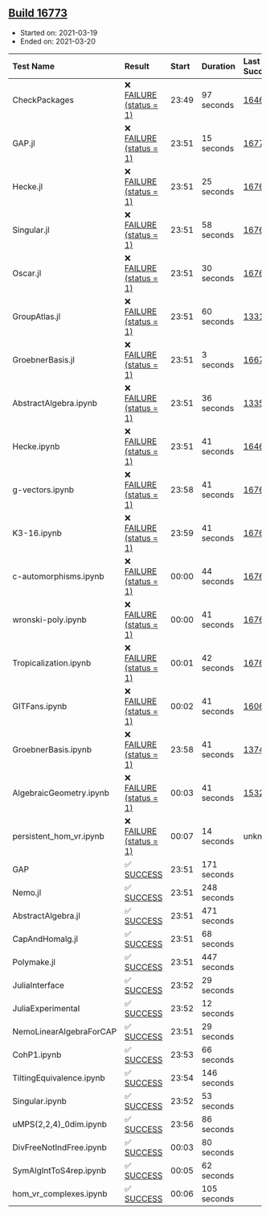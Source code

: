## [Build 16773](https://oscarci.mathematik.uni-kl.de/job/oscar/16773/)

* Started on: 2021-03-19
* Ended on: 2021-03-20

| Test Name    | Result | Start | Duration | Last Success | First Failure |
|:-------------|:-------|:------|:---------|:-------------|:--------------|
| CheckPackages | ❌ [FAILURE (status = 1)](https://oscarci.mathematik.uni-kl.de/job/oscar/16773/artifact/logs/build-16773/CheckPackages.log) | 23:49 | 97 seconds | [16463](https://oscarci.mathematik.uni-kl.de/job/oscar/16463/) | [16464](https://oscarci.mathematik.uni-kl.de/job/oscar/16464/) |
| GAP.jl | ❌ [FAILURE (status = 1)](https://oscarci.mathematik.uni-kl.de/job/oscar/16773/artifact/logs/build-16773/GAP.jl.log) | 23:51 | 15 seconds | [16770](https://oscarci.mathematik.uni-kl.de/job/oscar/16770/) | [16771](https://oscarci.mathematik.uni-kl.de/job/oscar/16771/) |
| Hecke.jl | ❌ [FAILURE (status = 1)](https://oscarci.mathematik.uni-kl.de/job/oscar/16773/artifact/logs/build-16773/Hecke.jl.log) | 23:51 | 25 seconds | [16760](https://oscarci.mathematik.uni-kl.de/job/oscar/16760/) | [16761](https://oscarci.mathematik.uni-kl.de/job/oscar/16761/) |
| Singular.jl | ❌ [FAILURE (status = 1)](https://oscarci.mathematik.uni-kl.de/job/oscar/16773/artifact/logs/build-16773/Singular.jl.log) | 23:51 | 58 seconds | [16760](https://oscarci.mathematik.uni-kl.de/job/oscar/16760/) | [16761](https://oscarci.mathematik.uni-kl.de/job/oscar/16761/) |
| Oscar.jl | ❌ [FAILURE (status = 1)](https://oscarci.mathematik.uni-kl.de/job/oscar/16773/artifact/logs/build-16773/Oscar.jl.log) | 23:51 | 30 seconds | [16760](https://oscarci.mathematik.uni-kl.de/job/oscar/16760/) | [16761](https://oscarci.mathematik.uni-kl.de/job/oscar/16761/) |
| GroupAtlas.jl | ❌ [FAILURE (status = 1)](https://oscarci.mathematik.uni-kl.de/job/oscar/16773/artifact/logs/build-16773/GroupAtlas.jl.log) | 23:51 | 60 seconds | [13311](https://oscarci.mathematik.uni-kl.de/job/oscar/13311/) | [13312](https://oscarci.mathematik.uni-kl.de/job/oscar/13312/) |
| GroebnerBasis.jl | ❌ [FAILURE (status = 1)](https://oscarci.mathematik.uni-kl.de/job/oscar/16773/artifact/logs/build-16773/GroebnerBasis.jl.log) | 23:51 | 3 seconds | [16676](https://oscarci.mathematik.uni-kl.de/job/oscar/16676/) | [16677](https://oscarci.mathematik.uni-kl.de/job/oscar/16677/) |
| AbstractAlgebra.ipynb | ❌ [FAILURE (status = 1)](https://oscarci.mathematik.uni-kl.de/job/oscar/16773/artifact/logs/build-16773/AbstractAlgebra.ipynb.log) | 23:51 | 36 seconds | [13355](https://oscarci.mathematik.uni-kl.de/job/oscar/13355/) | [13356](https://oscarci.mathematik.uni-kl.de/job/oscar/13356/) |
| Hecke.ipynb | ❌ [FAILURE (status = 1)](https://oscarci.mathematik.uni-kl.de/job/oscar/16773/artifact/logs/build-16773/Hecke.ipynb.log) | 23:51 | 41 seconds | [16463](https://oscarci.mathematik.uni-kl.de/job/oscar/16463/) | [16464](https://oscarci.mathematik.uni-kl.de/job/oscar/16464/) |
| g-vectors.ipynb | ❌ [FAILURE (status = 1)](https://oscarci.mathematik.uni-kl.de/job/oscar/16773/artifact/logs/build-16773/g-vectors.ipynb.log) | 23:58 | 41 seconds | [16760](https://oscarci.mathematik.uni-kl.de/job/oscar/16760/) | [16761](https://oscarci.mathematik.uni-kl.de/job/oscar/16761/) |
| K3-16.ipynb | ❌ [FAILURE (status = 1)](https://oscarci.mathematik.uni-kl.de/job/oscar/16773/artifact/logs/build-16773/K3-16.ipynb.log) | 23:59 | 41 seconds | [16760](https://oscarci.mathematik.uni-kl.de/job/oscar/16760/) | [16761](https://oscarci.mathematik.uni-kl.de/job/oscar/16761/) |
| c-automorphisms.ipynb | ❌ [FAILURE (status = 1)](https://oscarci.mathematik.uni-kl.de/job/oscar/16773/artifact/logs/build-16773/c-automorphisms.ipynb.log) | 00:00 | 44 seconds | [16760](https://oscarci.mathematik.uni-kl.de/job/oscar/16760/) | [16761](https://oscarci.mathematik.uni-kl.de/job/oscar/16761/) |
| wronski-poly.ipynb | ❌ [FAILURE (status = 1)](https://oscarci.mathematik.uni-kl.de/job/oscar/16773/artifact/logs/build-16773/wronski-poly.ipynb.log) | 00:00 | 41 seconds | [16760](https://oscarci.mathematik.uni-kl.de/job/oscar/16760/) | [16761](https://oscarci.mathematik.uni-kl.de/job/oscar/16761/) |
| Tropicalization.ipynb | ❌ [FAILURE (status = 1)](https://oscarci.mathematik.uni-kl.de/job/oscar/16773/artifact/logs/build-16773/Tropicalization.ipynb.log) | 00:01 | 42 seconds | [16760](https://oscarci.mathematik.uni-kl.de/job/oscar/16760/) | [16761](https://oscarci.mathematik.uni-kl.de/job/oscar/16761/) |
| GITFans.ipynb | ❌ [FAILURE (status = 1)](https://oscarci.mathematik.uni-kl.de/job/oscar/16773/artifact/logs/build-16773/GITFans.ipynb.log) | 00:02 | 41 seconds | [16068](https://oscarci.mathematik.uni-kl.de/job/oscar/16068/) | [16069](https://oscarci.mathematik.uni-kl.de/job/oscar/16069/) |
| GroebnerBasis.ipynb | ❌ [FAILURE (status = 1)](https://oscarci.mathematik.uni-kl.de/job/oscar/16773/artifact/logs/build-16773/GroebnerBasis.ipynb.log) | 23:58 | 41 seconds | [13748](https://oscarci.mathematik.uni-kl.de/job/oscar/13748/) | [13749](https://oscarci.mathematik.uni-kl.de/job/oscar/13749/) |
| AlgebraicGeometry.ipynb | ❌ [FAILURE (status = 1)](https://oscarci.mathematik.uni-kl.de/job/oscar/16773/artifact/logs/build-16773/AlgebraicGeometry.ipynb.log) | 00:03 | 41 seconds | [15322](https://oscarci.mathematik.uni-kl.de/job/oscar/15322/) | [15323](https://oscarci.mathematik.uni-kl.de/job/oscar/15323/) |
| persistent_hom_vr.ipynb | ❌ [FAILURE (status = 1)](https://oscarci.mathematik.uni-kl.de/job/oscar/16773/artifact/logs/build-16773/persistent_hom_vr.ipynb.log) | 00:07 | 14 seconds | unknown | unknown |
| GAP | ✅ [SUCCESS](https://oscarci.mathematik.uni-kl.de/job/oscar/16773/artifact/logs/build-16773/GAP.log) | 23:51 | 171 seconds |  |  |
| Nemo.jl | ✅ [SUCCESS](https://oscarci.mathematik.uni-kl.de/job/oscar/16773/artifact/logs/build-16773/Nemo.jl.log) | 23:51 | 248 seconds |  |  |
| AbstractAlgebra.jl | ✅ [SUCCESS](https://oscarci.mathematik.uni-kl.de/job/oscar/16773/artifact/logs/build-16773/AbstractAlgebra.jl.log) | 23:51 | 471 seconds |  |  |
| CapAndHomalg.jl | ✅ [SUCCESS](https://oscarci.mathematik.uni-kl.de/job/oscar/16773/artifact/logs/build-16773/CapAndHomalg.jl.log) | 23:51 | 68 seconds |  |  |
| Polymake.jl | ✅ [SUCCESS](https://oscarci.mathematik.uni-kl.de/job/oscar/16773/artifact/logs/build-16773/Polymake.jl.log) | 23:51 | 447 seconds |  |  |
| JuliaInterface | ✅ [SUCCESS](https://oscarci.mathematik.uni-kl.de/job/oscar/16773/artifact/logs/build-16773/JuliaInterface.log) | 23:52 | 29 seconds |  |  |
| JuliaExperimental | ✅ [SUCCESS](https://oscarci.mathematik.uni-kl.de/job/oscar/16773/artifact/logs/build-16773/JuliaExperimental.log) | 23:52 | 12 seconds |  |  |
| NemoLinearAlgebraForCAP | ✅ [SUCCESS](https://oscarci.mathematik.uni-kl.de/job/oscar/16773/artifact/logs/build-16773/NemoLinearAlgebraForCAP.log) | 23:51 | 29 seconds |  |  |
| CohP1.ipynb | ✅ [SUCCESS](https://oscarci.mathematik.uni-kl.de/job/oscar/16773/artifact/logs/build-16773/CohP1.ipynb.log) | 23:53 | 66 seconds |  |  |
| TiltingEquivalence.ipynb | ✅ [SUCCESS](https://oscarci.mathematik.uni-kl.de/job/oscar/16773/artifact/logs/build-16773/TiltingEquivalence.ipynb.log) | 23:54 | 146 seconds |  |  |
| Singular.ipynb | ✅ [SUCCESS](https://oscarci.mathematik.uni-kl.de/job/oscar/16773/artifact/logs/build-16773/Singular.ipynb.log) | 23:52 | 53 seconds |  |  |
| uMPS(2,2,4)_0dim.ipynb | ✅ [SUCCESS](https://oscarci.mathematik.uni-kl.de/job/oscar/16773/artifact/logs/build-16773/uMPS-2-2-4-_0dim.ipynb.log) | 23:56 | 86 seconds |  |  |
| DivFreeNotIndFree.ipynb | ✅ [SUCCESS](https://oscarci.mathematik.uni-kl.de/job/oscar/16773/artifact/logs/build-16773/DivFreeNotIndFree.ipynb.log) | 00:03 | 80 seconds |  |  |
| SymAlgIntToS4rep.ipynb | ✅ [SUCCESS](https://oscarci.mathematik.uni-kl.de/job/oscar/16773/artifact/logs/build-16773/SymAlgIntToS4rep.ipynb.log) | 00:05 | 62 seconds |  |  |
| hom_vr_complexes.ipynb | ✅ [SUCCESS](https://oscarci.mathematik.uni-kl.de/job/oscar/16773/artifact/logs/build-16773/hom_vr_complexes.ipynb.log) | 00:06 | 105 seconds |  |  |
